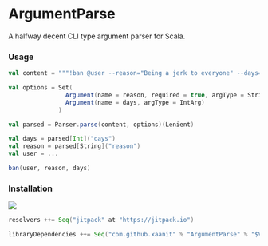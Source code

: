 # ArgumentParse

A halfway decent CLI type argument parser for Scala.


### Usage

```scala
val content = """!ban @user --reason="Being a jerk to everyone" --days=7"""

val options = Set(
                Argument(name = reason, required = true, argType = StringArg),
                Argument(name = days, argType = IntArg)
              )

val parsed = Parser.parse(content, options)(Lenient)

val days = parsed[Int]("days")
val reason = parsed[String]("reason")
val user = ...

ban(user, reason, days)
```


### Installation 
[![](https://jitpack.io/v/xaanit/ArgumentParse.svg)](https://jitpack.io/#xaanit/ArgumentParse)


```scala
resolvers ++= Seq("jitpack" at "https://jitpack.io")

libraryDependencies ++= Seq("com.github.xaanit" % "ArgumentParse" % "$VERSION$")

```